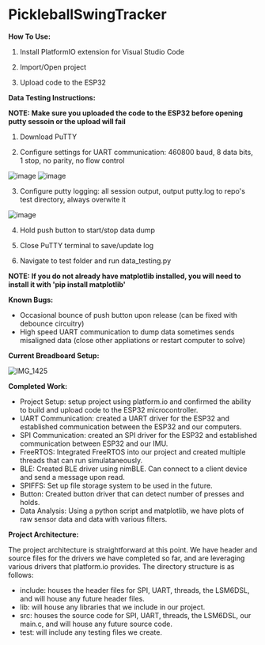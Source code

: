 # PickleballSwingTracker
**How To Use:**
1) Install PlatformIO extension for Visual Studio Code

2) Import/Open project

3) Upload code to the ESP32

**Data Testing Instructions:**

**NOTE: Make sure you uploaded the code to the ESP32 before opening putty sessoin or the upload will fail** 
1) Download PuTTY

2) Configure settings for UART communication: 460800 baud, 8 data bits, 1 stop, no parity, no flow control

![image](https://github.com/user-attachments/assets/f4a81242-550c-444d-b66f-b15a0a70aa4b)
![image](https://github.com/user-attachments/assets/c32ee763-2266-43b2-bfcb-b3f892bcd0c7)

3) Configure putty logging: all session output, output putty.log to repo's test directory, always overwite it

![image](https://github.com/user-attachments/assets/12c5226d-11f0-4aad-9467-55ef8ef6a9f5)

4) Hold push button to start/stop data dump

5) Close PuTTY terminal to save/update log

6) Navigate to test folder and run data_testing.py

**NOTE: If you do not already have matplotlib installed, you will need to install it with 'pip install matplotlib'** 

**Known Bugs:**
- Occasional bounce of push button upon release (can be fixed with debounce circuitry)
- High speed UART communication to dump data sometimes sends misaligned data (close other appliations or restart computer to solve)

**Current Breadboard Setup:**

![IMG_1425](https://github.com/user-attachments/assets/c9d3cb88-8666-49c8-98ce-e84242278bd4)

**Completed Work:**
- Project Setup: setup project using platform.io and confirmed the ability to build and upload code to the ESP32 microcontroller.
- UART Communication: created a UART driver for the ESP32 and established communication between the ESP32 and our computers.
- SPI Communication: created an SPI driver for the ESP32 and established communication between ESP32 and our IMU.
- FreeRTOS: Integrated FreeRTOS into our project and created multiple threads that can run simulataneously.
- BLE: Created BLE driver using nimBLE. Can connect to a client device and send a message upon read.
- SPIFFS: Set up file storage system to be used in the future.
- Button: Created button driver that can detect number of presses and holds.
- Data Analysis: Using a python script and matplotlib, we have plots of raw sensor data and data with various filters.
  
**Project Architecture:**

The project architecture is straightforward at this point. We have header and source files for the drivers we have completed so far, and are leveraging various drivers that platform.io provides. The directory structure is as follows: 
- include: houses the header files for SPI, UART, threads, the LSM6DSL, and will house any future header files. 
- lib: will house any libraries that we include in our project.
- src: houses the source code for SPI, UART, threads, the LSM6DSL, our main.c, and will house any future source code. 
- test: will include any testing files we create. 
